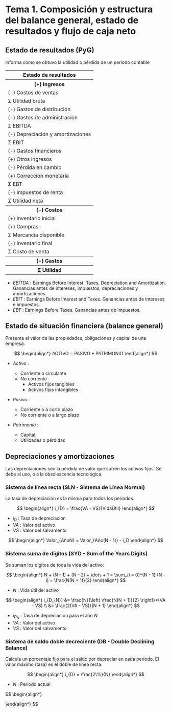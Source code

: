 # Tema 1. Composición y estructura del balance general, estado de resultados y flujo de caja neto


## Estado de resultados (PyG)

Informa cómo se obtuvo la utilidad o pérdida de un periodo contable

<center>
<table>
	<tr>
		<th><center>Estado de resultados</center></th>
	<tr>
	<tr>
		<th><center>(+) Ingresos</center></th>
	</tr>
	<tr>
		<td>(-) Costos de ventas</td>
	</tr>
	<tr>
		<td>Σ Utilidad bruta</td>
	</tr>
	<tr>
		<td>(-) Gastos de distribución</td>
	</tr>
	<tr>
		<td>(-) Gastos de administración</td>
	</tr>
	<tr>
		<td>Σ EBITDA</td>
	</tr>
	<tr>
		<td>(-) Depreciación y amortizaciones</td>
	</tr>
	<tr>
		<td>Σ EBIT</td>
	</tr>
	<tr>
		<td>(-) Gastos financieros</td>
	</tr>
	<tr>
		<td>(+) Otros ingresos</td>
	</tr>
	<tr>
		<td>(-) Pérdida en cambio</td>
	</tr>
	<tr>
		<td>(+) Corrección monetaria</td>
	</tr>
	<tr>
		<td>Σ EBT</td>
	</tr>
	<tr>
		<td>(-) Impuestos de renta</td>
	</tr>
	<tr>
		<td>Σ Utilidad neta</td>
	</tr>
	<tr>
		<th><center>(-) Costos</center></th>
	</tr>
	<tr>
		<td>(+) Inventario inicial</td>
	</tr>
	<tr>
		<td>(+) Compras</td>
	</tr>
	<tr>
		<td>Σ Mercancía disponible</td>
	</tr>
	<tr>
		<td>(-) Inventario final</td>
	</tr>
	<tr>
		<td>Σ Costo de venta</td>
	</tr>
	<tr>
		<th><center>(-) Gastos</center></th>
	</tr>
	<tr>
		<th><center>Σ Utilidad</center></th>
	</tr>
</table>
</center>

- _EBITDA_ : Earnings Before Interest, Taxes, Depreciation and Amortization. Ganancias antes de intereses, impuestos, depreciaciones y amortizaciones.
- _EBIT_ : Earnings Before Interest and Taxes. Ganancias antes de intereses e impuestos.
- _EBT_ : Earnings Before Taxes. Ganancias antes de impuestos.


## Estado de situación financiera (balance general)

Presenta el valor de las propiedades, obligaciones y capital de una empresa.

$$
\begin{align*}
	ACTIVO = PASIVO + PATRIMONIO
\end{align*}
$$

- _Activo_ :
	- Corriente o circulante
	- No corriente
		- Activos fijos tangibles
		- Activos fijos intangibles

- _Pasivo_ : 
	- Corriente o a corto plazo
	- No corriente o a largo plazo

- _Patrimonio_ : 
	- Capital
	- Utilidades o pérdidas


## Depreciaciones y amortizaciones

Las depreciaciones son la pérdida de valor que sufren los activos fijos.
Se debe al uso, o a la obsolescencia tecnológica.

### Sistema de línea recta (SLN - Sistema de Línea Normal)

La tasa de depreciación es la misma para todos los periodos.

$$
\begin{align*}
	i_{D} = \frac{VA - VS}{VidaÚtil}
\end{align*}
$$

- $i_{D}$ : Tasa de depreciación
- $VA$ : Valor del activo
- $VS$ : Valor del salvamento

$$
\begin{align*}
	Valor_{AñoN} = Valor_{Año(N - 1)} - i_D
\end{align*}
$$

### Sistema suma de dígitos (SYD - Sum of the Years Digits)

Se suman los dígitos de toda la vida del activo:

$$
\begin{align*}
	N + (N - 1) + (N - 2) + \dots + 1 = \sum_{i = 0}^{N - 1} (N - i) = \frac{N(N + 1)}{2}
\end{align*}
$$

- $N$ :  Vida útil del activo 

$$
\begin{align*}
	i_{D_{N}} &= \frac{N}{\left( \frac{N(N + 1)}{2} \right)}*(VA - VS) \\
	&= \frac{2(VA - VS)}{N + 1}
\end{align*}
$$

- $i_{D_{N}}$ : Tasa de depreciación para el año $N$
- $VA$ : Valor del activo
- $VS$ : Valor del salvamento


### Sistema de saldo doble decreciente (DB - Double Declining Balance)

Calcula un porcentaje fijo para el saldo por depreciar en cada periodo. El valor máximo (tasa) es el doble de línea recta.

$$
\begin{align*}
	i_{D} = \frac{2\%}{N}
\end{align*}
$$

- $N$ : Periodo actual 

$$
\begin{align*}
	
\end{align*}
$$



